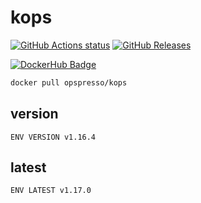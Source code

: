 # kops

[![GitHub Actions status](https://github.com/opspresso/kops/workflows/Build-Push/badge.svg)](https://github.com/opspresso/kops/actions)
[![GitHub Releases](https://img.shields.io/github/release/opspresso/kops.svg)](https://github.com/opspresso/kops/releases)

[![DockerHub Badge](http://dockeri.co/image/opspresso/kops)](https://hub.docker.com/r/opspresso/kops/)

```bash
docker pull opspresso/kops
```

## version

```
ENV VERSION v1.16.4
```

## latest

```
ENV LATEST v1.17.0
```
